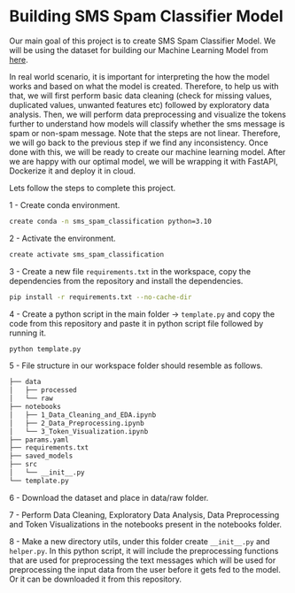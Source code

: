 # Building SMS Spam Classifier Model

Our main goal of this project is to create SMS Spam Classifier Model. We will be using the dataset for building our Machine Learning Model from [here](https://www.kaggle.com/datasets/uciml/sms-spam-collection-dataset).

In real world scenario, it is important for interpreting the how the model works and based on what the model is created. Therefore, to help us with that, we will first perform basic data cleaning (check for missing values, duplicated values, unwanted features etc) followed by exploratory data analysis. Then, we will perform data preprocessing and visualize the tokens further to understand how models will classify whether the sms message is spam or non-spam message. Note that the steps are not linear. Therefore, we will go back to the previous step if we find any inconsistency. Once done with this, we will be ready to create our machine learning model. After we are happy with our optimal model, we will be wrapping it with FastAPI, Dockerize it and deploy it in cloud.

Lets follow the steps to complete this project.

1 - Create conda environment.

```bash
create conda -n sms_spam_classification python=3.10
```

2 - Activate the environment.

```bash
create activate sms_spam_classification
```

3 - Create a new file `requirements.txt` in the workspace, copy the dependencies from the repository and install the dependencies.

```bash
pip install -r requirements.txt --no-cache-dir
```

4 - Create a python script in the main folder -> `template.py` and copy the code from this repository and paste it in python script file followed by running it.

```bash
python template.py
```

5 - File structure in our workspace folder should resemble as follows.

```bash
├── data
│   ├── processed
│   └── raw
├── notebooks
│   ├── 1_Data_Cleaning_and_EDA.ipynb
│   ├── 2_Data_Preprocessing.ipynb
│   └── 3_Token_Visualization.ipynb
├── params.yaml
├── requirements.txt
├── saved_models
├── src
│   └── __init__.py
└── template.py
```

6 - Download the dataset and place in data/raw folder.

7 - Perform Data Cleaning, Exploratory Data Analysis, Data Preprocessing and Token Visualizations in the notebooks present in the notebooks folder.

8 - Make a new directory utils, under this folder create `__init__.py` and `helper.py`. In this python script, it will include the preprocessing functions that are used for preprocessing the text messages which will be used for preprocessing the input data from the user before it gets fed to the model. Or it can be downloaded it from this repository.
